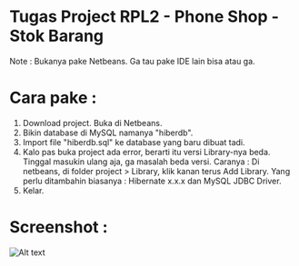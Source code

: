 # Tugas Project RPL2 - Phone Shop - Stok Barang

Note : Bukanya pake Netbeans. Ga tau pake IDE lain bisa atau ga.

# Cara pake : 
1. Download project. Buka di Netbeans.
2. Bikin database di MySQL namanya "hiberdb".
3. Import file "hiberdb.sql" ke database yang baru dibuat tadi.
4. Kalo pas buka project ada error, berarti itu versi Library-nya beda. Tinggal masukin ulang aja, ga masalah beda versi. Caranya : Di netbeans, di folder project > Library, klik kanan terus Add Library. Yang perlu ditambahin biasanya : Hibernate x.x.x dan MySQL JDBC Driver.
5. Kelar. 

# Screenshot : 
![Alt text](http://i.imgur.com/Fx8WQRB.png "Optional title")
